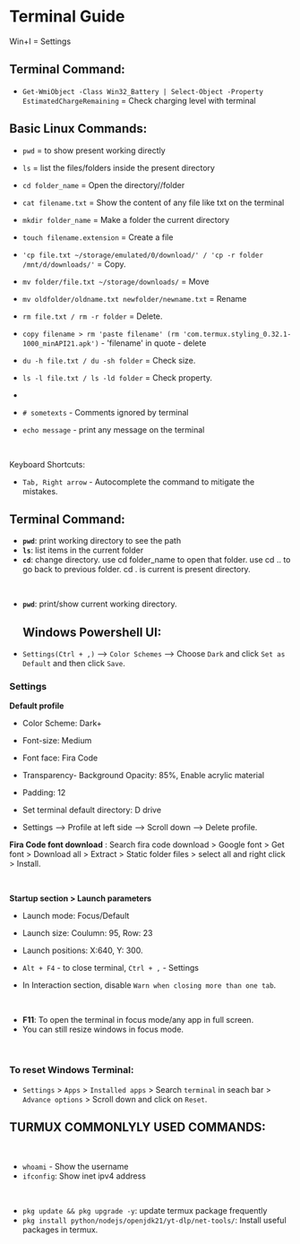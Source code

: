 # Terminal Guide

Win+I = Settings

## Terminal Command:

- `Get-WmiObject -Class Win32_Battery | Select-Object -Property EstimatedChargeRemaining` = Check charging level with terminal

## Basic Linux Commands:

- `pwd` = to show present working directly
- `ls` = list the files/folders inside the present directory

- `cd folder_name` = Open the directory//folder
- `cat filename.txt` = Show the content of any file like txt on the terminal

- `mkdir folder_name` = Make a folder the current directory
- `touch filename.extension` = Create a file
- `'cp file.txt ~/storage/emulated/0/download/' / 'cp -r folder /mnt/d/downloads/'` = Copy.
- `mv folder/file.txt ~/storage/downloads/` = Move
- `mv oldfolder/oldname.txt newfolder/newname.txt` = Rename
- `rm file.txt / rm -r folder` = Delete.
- `copy filename > rm 'paste filename' (rm 'com.termux.styling_0.32.1-1000_minAPI21.apk')` - 'filename' in quote - delete
- `du -h file.txt / du -sh folder` = Check size.
- `ls -l file.txt / ls -ld folder` = Check property.
-

- `# sometexts` - Comments ignored by terminal
- `echo message` - print any message on the terminal

<br>

Keyboard Shortcuts:

- `Tab, Right arrow` - Autocomplete the command to mitigate the mistakes.

## Terminal Command:

- **`pwd`**: print working directory to see the path
- **`ls`**: list items in the current folder
- **`cd`**: change directory. use cd folder_name to open that folder. use cd .. to go back to previous folder. cd . is current is present directory.

<br>

- **`pwd`**: print/show current working directory.

  ## Windows Powershell UI:

- `Settings(Ctrl + ,)` --> `Color Schemes` --> Choose `Dark` and click `Set as Default` and then click `Save`.

### Settings

**Default profile**

- Color Scheme: Dark+
- Font-size: Medium
- Font face: Fira Code
- Transparency- Background Opacity: 85%, Enable acrylic material
- Padding: 12
- Set terminal default directory: D drive

- Settings --> Profile at left side --> Scroll down --> Delete profile.

**Fira Code font download** : Search fira code download > Google font > Get font > Download all > Extract > Static folder files > select all and right click > Install.

<br>

**Startup section > Launch parameters**

- Launch mode: Focus/Default
- Launch size: Coulumn: 95, Row: 23
- Launch positions: X:640, Y: 300.
- `Alt + F4` - to close terminal, `Ctrl + ,` - Settings

- In Interaction section, disable `Warn when closing more than one tab`.

<br>

- **F11**: To open the terminal in focus mode/any app in full screen.
- You can still resize windows in focus mode.

<br>

### To reset Windows Terminal:

- `Settings` > `Apps` > `Installed apps` > Search `terminal` in seach bar > `Advance options` > Scroll down and click on `Reset`.

## TURMUX COMMONLYLY USED COMMANDS:

<br>

- `whoami` - Show the username
- `ifconfig`: Show inet ipv4 address

<br>

- `pkg update && pkg upgrade -y`: update termux package frequently
- `pkg install python/nodejs/openjdk21/yt-dlp/net-tools/`: Install useful packages in termux.
